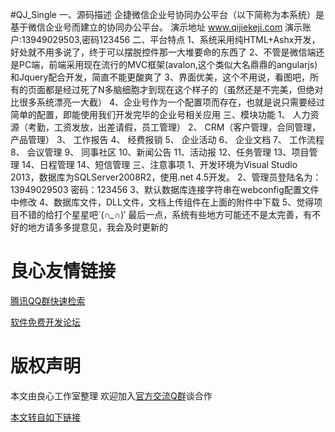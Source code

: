 #QJ_Single
一、源码描述
        企捷微信企业号协同办公平台（以下简称为本系统）是基于微信企业号而建立的协同办公平台。
        演示地址 www.qijiekeji.com 演示账户:13949029503,密码123456
二、平台特点
      1、系统采用纯HTML+Ashx开发，好处就不用多说了，终于可以摆脱控件那一大堆要命的东西了
      2、不管是微信端还是PC端，前端采用现在流行的MVC框架(avalon,这个类似大名鼎鼎的angularjs)和Jquery配合开发，简直不能更酸爽了
      3、界面优美，这个不用说，看图吧，所有的页面都是经过死了N多脑细胞才到现在这个样子的（虽然还是不完美，但绝对比很多系统漂亮一大截）
      4、企业号作为一个配置项而存在，也就是说只需要经过简单的配置，即能使用我们开发完毕的企业号相关应用
三、模块功能
       1、  人力资源（考勤，工资发放，出差请假，员工管理）
       2、  CRM（客户管理，合同管理，产品管理）
       3、  工作报告
       4、  经费报销
       5、  企业活动
       6、  企业文档
       7、  工作流程
       8、  会议管理
       9、  同事社区
       10、新闻公告
       11、活动报
       12、任务管理
       13、项目管理
       14、日程管理
       14、短信管理
三、注意事项
      1、开发环境为Visual Studio 2013，数据库为SQLServer2008R2，使用.net 4.5开发。
      2、管理员登陆名为：13949029503   密码：123456
      3、默认数据库连接字符串在webconfig配置文件中修改
      4、数据库文件，DLL文件，文档上传组件在上面的附件中下载
      5、觉得项目不错的给打个星星吧`(*∩_∩*)′
      最后一点，系统有些地方可能还不是太完善，有不好的地方请多多提意见，我会及时更新的


 # 良心友情链接

[腾讯QQ群快速检索](http://u.720life.cn/s/8cf73f7c)

[软件免费开发论坛](http://u.720life.cn/s/bbb01dc0)

# 版权声明 

本文由良心工作室整理 欢迎加入[官方交流Q群](https://u.720life.cn/s/f2316816)谈合作

[本文转自如下链接](http://u.720life.cn/g/2e71d0f0a5c601172267ba20d3a43c6ef051b7b4f2ba9d8f7f142f2c8c0c163881668973b003a2330e5d32e4db85a5730a42008e5e81be44b782e8d958b63c48)